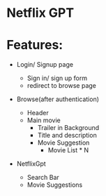 # Netflix GPT

# Features:

- Login/ Signup page
  - Sign in/ sign up form
  - redirect to browse page
- Browse(after authentication)

  - Header
  - Main movie
    - Trailer in Background
    - Title and description
    - Movie Suggestion
      - Movie List \* N

- NetflixGpt
  - Search Bar
  - Movie Suggestions
